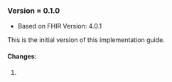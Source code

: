 ### Version = 0.1.0
- Based on FHIR Version: 4.0.1

This is the initial version of this implementation guide.

#### Changes:

1.
